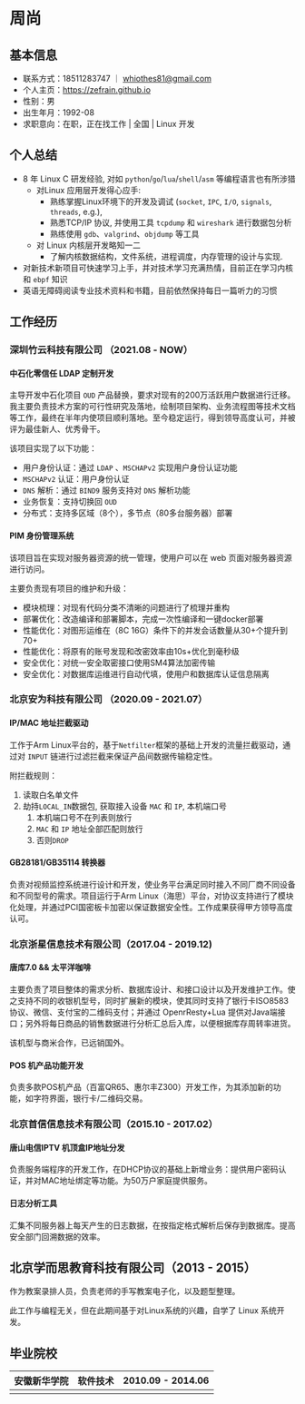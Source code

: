 # 周尚

## 基本信息

- 联系方式：18511283747 ｜ whiothes81@gmail.com
- 个人主页：https://zefrain.github.io
- 性别：男
- 出生年月：1992-08
- 求职意向：在职，正在找工作 | 全国 | Linux 开发

## 个人总结

- 8 年 Linux C 研发经验, 对如 `python`/`go`/`lua`/`shell`/`asm` 等编程语言也有所涉猎
	-  对Linux 应用层开发得心应手:
		-  熟练掌握Linux环境下的开发及调试 (`socket`, `IPC`, `I/O`, `signals`, `threads`, e.g.),
		- 熟悉TCP/IP 协议,  并使用工具 `tcpdump` 和 `wireshark` 进行数据包分析
		- 熟练使用 `gdb`、`valgrind`、`objdump` 等工具
	- 对 Linux 内核层开发略知一二
		- 了解内核数据结构，文件系统，进程调度，内存管理的设计与实现.
- 对新技术新项目可快速学习上手，并对技术学习充满热情，目前正在学习内核和 `ebpf` 知识
- 英语无障碍阅读专业技术资料和书籍，目前依然保持每日一篇听力的习惯

## 工作经历

### 深圳竹云科技有限公司 （2021.08 - NOW）

#### 中石化零信任 LDAP 定制开发

主导开发中石化项目 `OUD` 产品替换，要求对现有的200万活跃用户数据进行迁移。我主要负责技术方案的可行性研究及落地，绘制项目架构、业务流程图等技术文档等工作，最终在半年内使项目顺利落地。至今稳定运行，得到领导高度认可，并被评为最佳新人、优秀骨干。

该项目实现了以下功能：

- 用户身份认证：通过 `LDAP` 、`MSCHAPv2` 实现用户身份认证功能
- `MSCHAPv2` 认证：用户身份认证
- `DNS` 解析：通过 `BIND9` 服务支持对 `DNS` 解析功能
- 业务恢复：支持切换回 `OUD`
- 分布式：支持多区域（8个），多节点（80多台服务器）部署

#### PIM 身份管理系统

该项目旨在实现对服务器资源的统一管理，使用户可以在  web 页面对服务器资源进行访问。

主要负责现有项目的维护和升级：

- 模块梳理：对现有代码分类不清晰的问题进行了梳理并重构
- 部署优化：改造编译和部署脚本，完成一次性编译和一键docker部署
- 性能优化：对图形运维在（8C 16G）条件下的并发会话数量从30+个提升到70+
- 性能优化：将原有的账号发现和改密效率由10s+优化到毫秒级
- 安全优化：对统一安全取密接口使用SM4算法加密传输
- 安全优化：对数据库运维进行自动代填，使用户和数据库认证信息隔离

### 北京安为科技有限公司 （2020.09 - 2021.07）

#### IP/MAC 地址拦截驱动

工作于Arm Linux平台的，基于`Netfilter`框架的基础上开发的流量拦截驱动，通过对 `INPUT` 链进行过滤拦截来保证产品间数据传输稳定性。

附拦截规则：

1. 读取白名单文件
2. 劫持`LOCAL_IN`数据包, 获取接入设备 `MAC` 和 `IP`, 本机端口号
	1. 本机端口号不在列表则放行
	2. `MAC` 和 `IP` 地址全部匹配则放行
	3. 否则`DROP`

#### GB28181/GB35114 转换器 

负责对视频监控系统进行设计和开发，使业务平台满足同时接入不同厂商不同设备和不同型号的需求。项目运行于Arm Linux（海思）平台，对协议支持进行了模块化处理，并通过PCI国密板卡加密以保证数据安全性。工作成果获得甲方领导高度认可。

### 北京浙星信息技术有限公司（2017.04 - 2019.12)

#### 唐库7.0 && 太平洋咖啡

主要负责了项目整体的需求分析、数据库设计、和接口设计以及开发维护工作。使之支持不同的收银机型号，同时扩展新的模块，使其同时支持了银行卡ISO8583协议、微信、支付宝的二维码支付；并通过 OpenrResty+Lua 提供对Java端接口；另外将每日商品的销售数据进行分析汇总后入库，以便根据库存周转率进货。

该机型与商米合作，已远销国外。

#### POS 机产品功能开发

负责多款POS机产品（百富QR65、惠尔丰Z300）开发工作，为其添加新的功能，如字符界面，银行卡/二维码交易。

### 北京首信信息技术有限公司（2015.10 - 2017.02）

#### 唐山电信IPTV 机顶盒IP地址分发

负责服务端程序的开发工作，在DHCP协议的基础上新增业务：提供用户密码认证，并对MAC地址绑定等功能。为50万户家庭提供服务。

#### 日志分析工具

汇集不同服务器上每天产生的日志数据，在按指定格式解析后保存到数据库。提高安全部门回溯数据的效率。

## 北京学而思教育科技有限公司（2013 - 2015）

作为教案录排人员，负责老师的手写教案电子化，以及题型整理。

此工作与编程无关，但在此期间基于对Linux系统的兴趣，自学了 Linux 系统开发。

## 毕业院校

| 安徽新华学院 | 软件技术 | 2010.09 - 2014.06 |
| ------------ | -------- | ----------------- |
|              |          |                   |

